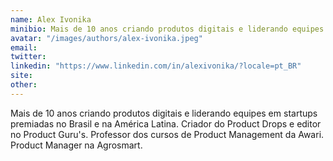 ```yaml
---
name: Alex Ivonika
minibio: Mais de 10 anos criando produtos digitais e liderando equipes em startups premiadas no Brasil e na América Latina. Criador do Product Drops e editor no Product Guru's. Professor dos cursos de Product Management da Awari. Product Manager na Agrosmart.
avatar: "/images/authors/alex-ivonika.jpeg"
email:
twitter:
linkedin: "https://www.linkedin.com/in/alexivonika/?locale=pt_BR"
site:
other:
---
```


Mais de 10 anos criando produtos digitais e liderando equipes em startups premiadas no Brasil e na América Latina. Criador do Product Drops e editor no Product Guru's. Professor dos cursos de Product Management da Awari. Product Manager na Agrosmart.

